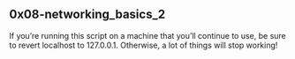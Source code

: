 ## 0x08-networking_basics_2

If you’re running this script on a machine that you’ll continue to use, be sure to revert localhost to 127.0.0.1. Otherwise, a lot of things will stop working!
